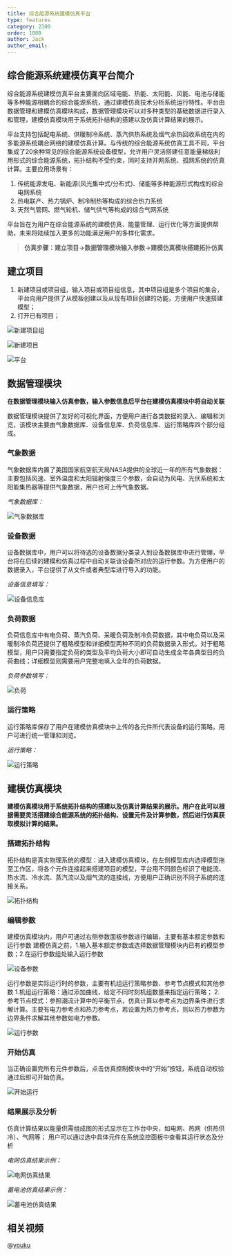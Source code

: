 ```yaml
---
title: 综合能源系统建模仿真平台
type: features
category: 2300
order: 1000
author: Jack
author_email: 
---
```


## 综合能源系统建模仿真平台简介

综合能源系统建模仿真平台主要面向区域电能、热能、太阳能、风能、电池与储能等多种能源相耦合的综合能源系统，通过建模仿真技术分析系统运行特性。平台由数据管理和建模仿真模块构成，数据管理模块可以对多种类型的基础数据进行录入和管理，建模仿真模块用于系统拓扑结构的搭建以及仿真计算结果的展示。

平台支持包括配电系统、供暖制冷系统、蒸汽供热系统及烟气余热回收系统在内的多能源系统耦合网络的建模仿真计算。与传统的综合能源系统仿真工具不同，平台集成了20余种常见的综合能源系统设备模型，允许用户灵活搭建任意能量梯级利用形式的综合能源系统，拓扑结构不受约束，同时支持并网系统、孤网系统的仿真计算。主要应用场景有：
1. 传统能源发电、新能源(风光集中式/分布式)、储能等多种能源形式构成的综合电网系统
2. 热电联产、热力锅炉、制冷制热等构成的综合热力系统
3. 天然气管网、燃气轮机、储气供气等构成的综合气网系统

平台旨在为用户在综合能源系统的建模仿真、能量管理、运行优化等方面提供帮助，未来将陆续加入更多的功能满足用户的多样化需求。

> **仿真步骤：建立项目→数据管理模块输入参数→建模仿真模块搭建拓扑仿真**

## 建立项目

1. 新建项目或项目组，输入项目或项目组信息，其中项目组是多个项目的集合，平台向用户提供了从模板创建以及从现有项目创建的功能，方便用户快速搭建模型；
2. 打开已有项目；

![新建项目组](./Introduction-new-project-group.png)

![新建项目](./Introduction-new-project.png)

![平台](./Introduction-platform.png)

## 数据管理模块

**在数据管理模块输入仿真参数，输入参数信息后平台在建模仿真模块中将自动关联**

数据管理模块提供了友好的可视化界面，方便用户进行各类数据的录入、编辑和浏览，该模块主要由气象数据库、设备信息库、负荷信息库、运行策略库四个部分组成。

### 气象数据

气象数据库内置了美国国家航空航天局NASA提供的全球近一年的所有气象数据：主要包括风速、室外温度和太阳辐射强度三个参数，会自动为风电、光伏系统和太阳能集热器等提供气象数据，用户也可上传气象数据。

*气象数据库：*

![气象数据库](./Introduction-meteorological-database.png)

### 设备数据

设备数据库中，用户可以将待选的设备数据分类录入到设备数据库中进行管理，平台将在后续的建模和仿真过程中自动关联该设备所对应的运行参数。为方便用户的数据录入，平台提供了从文件或者典型库进行导入的功能。

*设备信息填写：*

![设备信息库](./Introduction-device-database.png)

### 负荷数据

负荷信息库中有电负荷、蒸汽负荷、采暖负荷及制冷负荷数据，其中电负荷以及采暖制冷负荷还提供了粗略模型和详细模型两种不同的负荷数据录入形式。对于粗略模型，用户只需要指定负荷的类型及平均负荷大小即可自动生成全年各典型日的负荷曲线；详细模型则需要用户完整地填入全年的负荷数据。

*负荷参数填写：*

![负荷](./Introduction-load-database.png)

### 运行策略

运行策略库保存了用户在建模仿真模块中上传的各元件所代表设备的运行策略，用户可进行统一管理和浏览。

*运行策略：*

![运行策略](./Introduction-Strategy.png)



## 建模仿真模块

**建模仿真模块用于系统拓扑结构的搭建以及仿真计算结果的展示。用户在此可以根据需要灵活搭建综合能源系统的拓扑结构、设置元件及计算参数，然后进行仿真获取模拟计算的结果。**

### 搭建拓扑结构

拓扑结构是真实物理系统的模型：进入建模仿真模块，在左侧模型库内选择模型拖至工作区，将各个元件连接起来搭建项目的模型，平台用不同颜色标识了电能流、热水流、冷水流、蒸汽流以及烟气流的连接线，方便用户正确识别不同子系统的连接关系。

![拓扑结构](./Introduction-topology.png)

### 编辑参数

建模仿真模块内，用户可通过右侧参数面板参数进行编辑，主要有基本额定参数和运行参数
建模仿真之前，1.输入基本额定参数或选择数据管理模块内已有的模型参数；2.在运行参数组处输入运行参数

![设备参数](./Introduction-device-parameter.png)

运行参数是实际运行时的参数，主要有机组运行策略参数、参考节点模式和其他参数
1.机组运行策略：通过添加曲线，给定不同时刻机组数量来指定运行策略；
2.参考节点模式：参照潮流计算中的平衡节点，仿真计算以参考点为边界条件进行求解计算。主要有电力参考点和热力参考点，若设置为热力参考点，则以热力参数为边界条件求解其他参数如电力参数。

![运行参数](./Introduction-device-running-parameter.png)


### 开始仿真

当正确设置完所有元件参数后，点击仿真控制模块中的“开始”按钮，系统自动校验通过后即可开始仿真。

![开始运行](./Introduction-running.gif)

### 结果展示及分析

仿真计算结果以能量供需组成图的形式显示在工作台中央，如电网、热网（供热供冷）、气网等；
用户可以通过选中具体元件在系统监控面板中查看其运行状态及分析

*电网仿真结果示例：*

![电网仿真结果](./Introduction-PowerResult.png)

*蓄电池仿真结果示例：*

![蓄电池仿真结果](./Introduction-BatteryResult.png)

## 相关视频

@[youku](XNDY1MzIzNjE1Ng)
